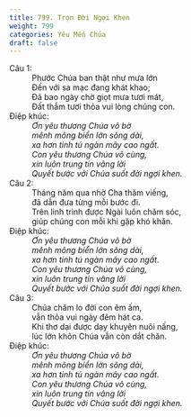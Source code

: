 ```yaml
---
title: 799. Trọn Đời Ngợi Khen
weight: 799
categories: Yêu Mến Chúa
draft: false
---
```

<dl><dt>Câu 1:</dt><dd data-verse="1">Phước Chúa ban thật như mưa lớn <br/>Đến với sa mạc đang khát khao; <br/>Đã bao ngày chờ giọt mưa tươi mát, <br/>Đất thắm tươi thỏa vui lòng chúng con. </dd><dt>Điệp khúc:</dt><dd data-chorus="1"><em>Ơn yêu thương Chúa vô bờ <br/>mênh mông biển lớn sông dài, <br/>xa hơn tinh tú ngàn mây cao ngất. <br/>Con yêu thương Chúa vô cùng, <br/>xin luôn trung tín vâng lời <br/>Quyết bước với Chúa suốt đời ngợi khen. </em></dd><dt>Câu 2:</dt><dd data-verse="2">Tháng năm qua nhờ Cha thăm viếng, <br/>đã dẫn đưa từng mỗi bước đi. <br/>Trên linh trình được Ngài luôn chăm sóc, <br/>giúp chúng con mỗi khi gặp khó khăn. </dd><dt>Điệp khúc:</dt><dd data-chorus="1"><em>Ơn yêu thương Chúa vô bờ <br/>mênh mông biển lớn sông dài, <br/>xa hơn tinh tú ngàn mây cao ngất. <br/>Con yêu thương Chúa vô cùng, <br/>xin luôn trung tín vâng lời <br/>Quyết bước với Chúa suốt đời ngợi khen. </em></dd><dt>Câu 3:</dt><dd data-verse="3">Chúa chăm lo đời con êm ấm, <br/>vẫn thỏa vui ngày đêm hát ca. <br/>Khi thơ dại được dạy khuyên nuôi nấng, <br/>lúc lớn khôn Chúa vẫn còn dắt chăn. </dd><dt>Điệp khúc:</dt><dd data-chorus="1"><em>Ơn yêu thương Chúa vô bờ <br/>mênh mông biển lớn sông dài, <br/>xa hơn tinh tú ngàn mây cao ngất. <br/>Con yêu thương Chúa vô cùng, <br/>xin luôn trung tín vâng lời <br/>Quyết bước với Chúa suốt đời ngợi khen. </em></dd></dl>